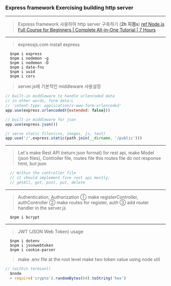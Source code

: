 ### Express framework Exercising building http server
---
> Express framework 사용하여 http server 구축하기 (**2h 지점s**)
[ref Node.js Full Course for Beginners | Complete All-in-One Tutorial | 7 Hours](https://www.youtube.com/watch?v=f2EqECiTBL8)
---
> expressjs.com 
> install express
```
  $npm i express
  $npm i nodemon -g
  $npm i nodemon -D
  $npm i date-fns
  $npm i uuid
  $npm i cors
```
> server.js에 기본적인 middleware 사용설정
```javascript
// built-in middleware to handle urlencoded data
// in other words, form data:L
// 'cotent-type: application/x-www-form-urlencoded'
app.use(express.urlencoded({extended: false}))

// built-in middleware for json
app.use(express.json())

// serve static files(css, images, js, text)
app.use('/',express.static(path.join(__dirname, '/public')))
```

---
> Let's make Rest API (return json format)
> for rest api, make Model (json files), Controller file, routes file
> this routes file do not response html, but json
```javascript
  // Within the controller file
  // it should implement five rest api mostly,
  // getAll, get, post, put, delete
```

---
> Authentication, Authorization
> ① make registerController, authController
> ② make routes for register, auth
> ③ add router handler in the server.js
```
  $npm i bcrypt
```

---
> JWT (JSON Web Token) usage
```
  $npm i dotenv 
  $npm i jsonwebtoken 
  $npm i cookie-parser
```
> make .env file at the root level
> make two token value using node util

```javascript
// (within termianl)
  $node
  > require('crypto').randomBytes(64).toString('hex')
```